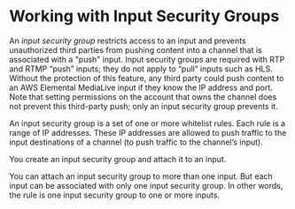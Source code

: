 # Working with Input Security Groups<a name="working-with-input-security-groups"></a>

An *input security group* restricts access to an input and prevents unauthorized third parties from pushing content into a channel that is associated with a "push" input\. Input security groups are required with RTP and RTMP “push” inputs; they do not apply to “pull” inputs such as HLS\. Without the protection of this feature, any third party could push content to an AWS Elemental MediaLive input if they know the IP address and port\. Note that setting permissions on the account that owns the channel does not prevent this third\-party push; only an input security group prevents it\. 

An input security group is a set of one or more whitelist rules\. Each rule is a range of IP addresses\. These IP addresses are allowed to push traffic to the input destinations of a channel \(to push traffic to the channel’s input\)\. 

You create an input security group and attach it to an input\. 

You can attach an input security group to more than one input\. But each input can be associated with only one input security group\. In other words, the rule is one input security group to one or more inputs\. 